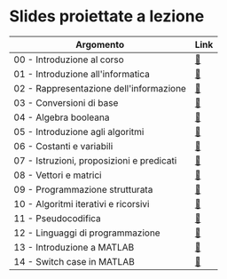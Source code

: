 # Slides proiettate a lezione

| Argomento | Link |
| --------- | ---- |
| 00 - Introduzione al corso | [:link:](00_programma.pdf) |
| 01 - Introduzione all'informatica | [:link:](01_intro.pdf) |
| 02 - Rappresentazione dell'informazione | [:link:](02_informazione.pdf) |
| 03 - Conversioni di base | [:link:](03_conversioni.pdf) |
| 04 - Algebra booleana | [:link:](04_booleana.pdf) |
| 05 - Introduzione agli algoritmi | [:link:](05_algoritmi.pdf) |
| 06 - Costanti e variabili | [:link:](06_variabili.pdf) |
| 07 - Istruzioni, proposizioni e predicati | [:link:](07_istruzioni.pdf) |
| 08 - Vettori e matrici | [:link:](08_vettori.pdf) |
| 09 - Programmazione strutturata | [:link:](09_strutturata.pdf) |
| 10 - Algoritmi iterativi e ricorsivi | [:link:](10_iterazione_ricorsione.pdf) |
| 11 - Pseudocodifica | [:link:](11_pseudocodifica.pdf) |
| 12 - Linguaggi di programmazione | [:link:](12_linguaggi.pdf) |
| 13 - Introduzione a MATLAB | [:link:](13_intro_matlab.pdf) |
| 14 - Switch case in MATLAB | [:link:](14_selezione_multipla.pdf) |